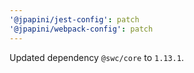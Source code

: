 ```yaml
---
'@jpapini/jest-config': patch
'@jpapini/webpack-config': patch
---
```


Updated dependency `@swc/core` to `1.13.1`.
